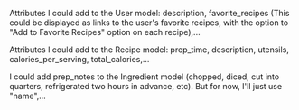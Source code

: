 Attributes I could add to the User model: description, favorite_recipes (This could be displayed as links to the user's favorite recipes, with the option to "Add to Favorite Recipes" option on each recipe),...

Attributes I could add to the Recipe model: prep_time, description, utensils, calories_per_serving, total_calories,...

I could add prep_notes to the Ingredient model (chopped, diced, cut into quarters, refrigerated two hours in advance, etc). But for now, I'll just use "name",...